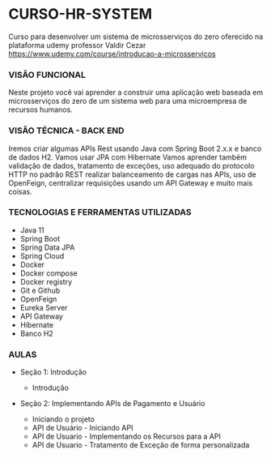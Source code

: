 # CURSO-HR-SYSTEM

Curso para desenvolver um sistema de microsserviços do zero oferecido na plataforma udemy professor Valdir Cezar
https://www.udemy.com/course/introducao-a-microsservicos

### VISÃO FUNCIONAL

Neste projeto você vai aprender a construir uma aplicação web baseada em microsserviços do zero de um sistema 
web para uma microempresa de recursos humanos.

### VISÃO TÉCNICA - BACK END

Iremos criar algumas APIs Rest usando Java com Spring Boot 2.x.x e banco de dados H2. 
Vamos usar JPA com Hibernate Vamos aprender também validação de dados, tratamento de exceções, 
uso adequado do protocolo HTTP no padrão REST realizar balanceamento de cargas nas APIs, 
uso de OpenFeign, centralizar requisições usando um API Gateway e muito mais coisas.

### TECNOLOGIAS E FERRAMENTAS UTILIZADAS

- Java 11
- Spring Boot
- Spring Data JPA
- Spring Cloud
- Docker
- Docker compose
- Docker registry
- Git e Github
- OpenFeign
- Eureka Server
- API Gateway
- Hibernate
- Banco H2

### AULAS 

- Seção 1: Introdução
  - Introdução

- Seção 2: Implementando APIs de Pagamento e Usuário
  - Iniciando o projeto
  - API de Usuário - Iniciando API
  - API de Usuario - Implementando os Recursos para a API
  - API de Usuario - Tratamento de Exceção de forma personalizada
